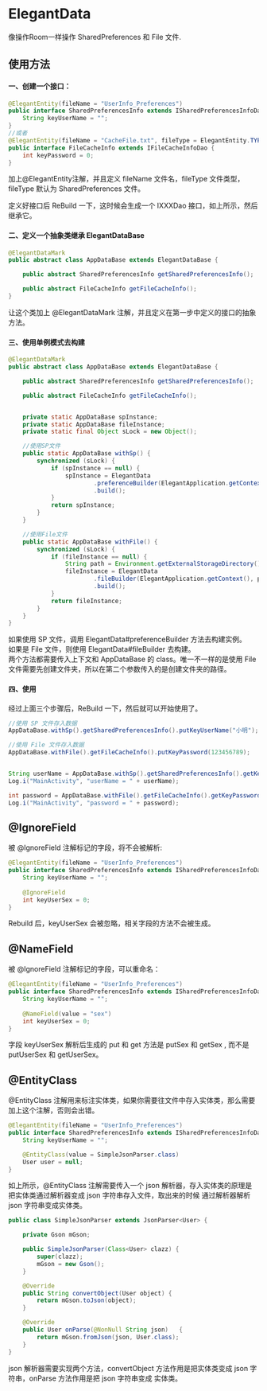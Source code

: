 # ElegantData

像操作Room一样操作 SharedPreferences 和 File 文件.

## 使用方法

#### 一、创建一个接口：
```java
@ElegantEntity(fileName = "UserInfo_Preferences")
public interface SharedPreferencesInfo extends ISharedPreferencesInfoDao {
    String keyUserName = "";
}
//或者
@ElegantEntity(fileName = "CacheFile.txt", fileType = ElegantEntity.TYPE_FILE)
public interface FileCacheInfo extends IFileCacheInfoDao {
    int keyPassword = 0;
}
```
加上@ElegantEntity注解，并且定义 fileName 文件名，fileType 文件类型，fileType 默认为 SharedPreferences 文件。

定义好接口后 ReBuild 一下，这时候会生成一个 IXXXDao 接口，如上所示，然后继承它。

#### 二、定义一个抽象类继承 ElegantDataBase 

```java
@ElegantDataMark
public abstract class AppDataBase extends ElegantDataBase {

    public abstract SharedPreferencesInfo getSharedPreferencesInfo();

    public abstract FileCacheInfo getFileCacheInfo();
}
```
让这个类加上 @ElegantDataMark 注解，并且定义在第一步中定义的接口的抽象方法。

#### 三、使用单例模式去构建
```java
@ElegantDataMark
public abstract class AppDataBase extends ElegantDataBase {

    public abstract SharedPreferencesInfo getSharedPreferencesInfo();

    public abstract FileCacheInfo getFileCacheInfo();


    private static AppDataBase spInstance;
    private static AppDataBase fileInstance;
    private static final Object sLock = new Object();

    //使用SP文件
    public static AppDataBase withSp() {
        synchronized (sLock) {
            if (spInstance == null) {
                spInstance = ElegantData
                        .preferenceBuilder(ElegantApplication.getContext(), AppDataBase.class)
                        .build();
            }
            return spInstance;
        }
    }

    //使用File文件
    public static AppDataBase withFile() {
        synchronized (sLock) {
            if (fileInstance == null) {
                String path = Environment.getExternalStorageDirectory() + "/ElegantFolder";
                fileInstance = ElegantData
                        .fileBuilder(ElegantApplication.getContext(), path, AppDataBase.class)
                        .build();
            }
            return fileInstance;
        }
    }
}
```
如果使用 SP 文件，调用 ElegantData#preferenceBuilder 方法去构建实例。  
如果是 File 文件，则使用 ElegantData#fileBuilder 去构建。  
两个方法都需要传入上下文和 AppDataBase 的 class。唯一不一样的是使用 File 文件需要先创建文件夹，所以在第二个参数传入的是创建文件夹的路径。

#### 四、使用

经过上面三个步骤后，ReBuild 一下，然后就可以开始使用了。

```java
//使用 SP 文件存入数据
AppDataBase.withSp().getSharedPreferencesInfo().putKeyUserName("小明");

//使用 File 文件存入数据
AppDataBase.withFile().getFileCacheInfo().putKeyPassword(123456789);


String userName = AppDataBase.withSp().getSharedPreferencesInfo().getKeyUserName();
Log.i("MainActivity", "userName = " + userName);

int password = AppDataBase.withFile().getFileCacheInfo().getKeyPassword();
Log.i("MainActivity", "password = " + password);
```

## @IgnoreField

被 @IgnoreField 注解标记的字段，将不会被解析:
```java
@ElegantEntity(fileName = "UserInfo_Preferences")
public interface SharedPreferencesInfo extends ISharedPreferencesInfoDao {
    String keyUserName = "";
    
    @IgnoreField
    int keyUserSex = 0;
}
```
Rebuild 后，keyUserSex 会被忽略，相关字段的方法不会被生成。

## @NameField

被 @IgnoreField 注解标记的字段，可以重命名：
```java
@ElegantEntity(fileName = "UserInfo_Preferences")
public interface SharedPreferencesInfo extends ISharedPreferencesInfoDao {
    String keyUserName = "";
    
    @NameField(value = "sex")
    int keyUserSex = 0;
}
```
字段 keyUserSex 解析后生成的 put 和 get 方法是 putSex 和 getSex , 而不是 putUserSex 和 getUserSex。

## @EntityClass
@EntityClass 注解用来标注实体类，如果你需要往文件中存入实体类，那么需要加上这个注解，否则会出错。
```java
@ElegantEntity(fileName = "UserInfo_Preferences")
public interface SharedPreferencesInfo extends ISharedPreferencesInfoDao {
    String keyUserName = "";

    @EntityClass(value = SimpleJsonParser.class)
    User user = null;
}
```
如上所示，@EntityClass 注解需要传入一个 json 解析器，存入实体类的原理是把实体类通过解析器变成 json 字符串存入文件，取出来的时候
通过解析器解析 json 字符串变成实体类。

```java
public class SimpleJsonParser extends JsonParser<User> {

    private Gson mGson;

    public SimpleJsonParser(Class<User> clazz) {
        super(clazz);
        mGson = new Gson();
    }

    @Override
    public String convertObject(User object) {
        return mGson.toJson(object);
    }

    @Override
    public User onParse(@NonNull String json)   {
        return mGson.fromJson(json, User.class);
    }
}
```

json 解析器需要实现两个方法，convertObject 方法作用是把实体类变成 json 字符串，onParse 方法作用是把 json 字符串变成 实体类。